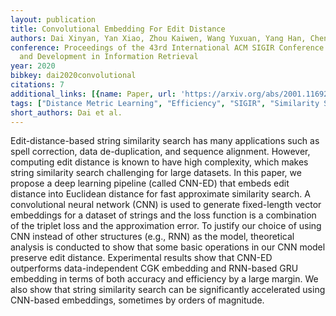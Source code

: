 ```yaml
---
layout: publication
title: Convolutional Embedding For Edit Distance
authors: Dai Xinyan, Yan Xiao, Zhou Kaiwen, Wang Yuxuan, Yang Han, Cheng James
conference: Proceedings of the 43rd International ACM SIGIR Conference on Research
  and Development in Information Retrieval
year: 2020
bibkey: dai2020convolutional
citations: 7
additional_links: [{name: Paper, url: 'https://arxiv.org/abs/2001.11692'}]
tags: ["Distance Metric Learning", "Efficiency", "SIGIR", "Similarity Search"]
short_authors: Dai et al.
---
```

Edit-distance-based string similarity search has many applications such as
spell correction, data de-duplication, and sequence alignment. However,
computing edit distance is known to have high complexity, which makes string
similarity search challenging for large datasets. In this paper, we propose a
deep learning pipeline (called CNN-ED) that embeds edit distance into Euclidean
distance for fast approximate similarity search. A convolutional neural network
(CNN) is used to generate fixed-length vector embeddings for a dataset of
strings and the loss function is a combination of the triplet loss and the
approximation error. To justify our choice of using CNN instead of other
structures (e.g., RNN) as the model, theoretical analysis is conducted to show
that some basic operations in our CNN model preserve edit distance.
Experimental results show that CNN-ED outperforms data-independent CGK
embedding and RNN-based GRU embedding in terms of both accuracy and efficiency
by a large margin. We also show that string similarity search can be
significantly accelerated using CNN-based embeddings, sometimes by orders of
magnitude.